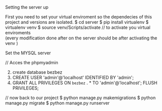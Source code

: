 Setting the server up


 First you need to set your virtual enviroment so the dependecies of this project and versions are isolated.
$ cd server
$ pip install virtualenv
$ virtualenv venv
$ source venv/Scripts/activate   // to activate you virtual enviroments  
(every modification done after on the server should be after activating the venv )

Set the MYSQL server

// Acces the phpmyadmin

2. create database bezbez    
3. CREATE USER 'admin'@'localhost' IDENTIFIED BY 'admin';
4. GRANT ALL PRIVILEGES ON `bezbez` . * TO 'admin'@'localhost';
FLUSH PRIVILEGES; 

// now back to our project 
$ python manage.py makemigrations
$ python manage.py migrate
$ python manage.py runserver





